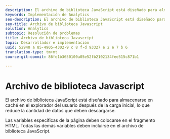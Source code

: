 ```yaml
---
description: El archivo de biblioteca JavaScript está diseñado para almacenarse en caché en el explorador del usuario después de la carga inicial, lo que reduce la cantidad de datos que deben descargarse.
keywords: Implementación de Analytics
seo-description: El archivo de biblioteca JavaScript está diseñado para almacenarse en caché en el explorador del usuario después de la carga inicial, lo que reduce la cantidad de datos que deben descargarse.
seo-title: Archivo de biblioteca Javascript
solution: Analytics
subtopic: Resolución de problemas
title: Archivo de biblioteca Javascript
topic: Desarrollador e implementación
uuid: 52940 a 85-4905-4302-9 c 8 f-d 93327 e 2 e 7 b 6
translation-type: tm+mt
source-git-commit: 86fe1b3650100a05e52fb2102134fee515c871b1

---
```



# Archivo de biblioteca Javascript

El archivo de biblioteca JavaScript está diseñado para almacenarse en caché en el explorador del usuario después de la carga inicial, lo que reduce la cantidad de datos que deben descargarse.

Las variables específicas de la página deben colocarse en el fragmento HTML. Todas las demás variables deben incluirse en el archivo de biblioteca JavaScript.
